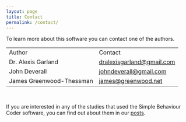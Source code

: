 ```yaml
---
layout: page
title: Contact
permalink: /contact/
---
```


To learn more about this software you can contact one of the authors.

<table>
<tr>
<td>Author</td>
<td>Contact</td>
</tr>
<tr>
<td>Dr. Alexis Garland</td>
<td><a href="mailto: dralexisgarland@gmail.com">dralexisgarland@gmail.com</a></td>
</tr>
<tr>
<td>John Deverall</td>
<td><a href="mailto: johndeverall@gmail.com">johndeverall@gmail.com</a></td>
</tr>
<tr>
<td>James Greenwood-Thessman</td>
<td><a href="mailto: james@greenwood.net.nz">james@greenwood.net</a></td>
</tr>
</table>
<br/>


If you are interested in any of the studies that used the Simple Behaviour Coder software, you can find out about them in our <a href="/">posts</a>.





